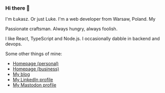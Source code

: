 ### Hi there 👋

I'm Łukasz. Or just Luke. I'm a web developer from Warsaw, Poland. My

Passionate craftsman. Always hungry, always foolish.

I like React, TypeScript and Node.js. I occasionally dabble in backend and devops.

Some other things of mine:

* [Homepage (personal)](https://www.lukaszwojcik.net/)
* [Homepage (business)](https://www.lukem.net/)
* [My blog](https://www.offbeatbits.com/)
* [My LinkedIn profile](https://www.linkedin.com/in/lukaszwojcik/)
* [My Mastodon profile](https://mastodon.lukem.net/@lukem)
